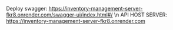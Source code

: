 Deploy swagger: https://inventory-management-server-fkr8.onrender.com/swagger-ui/index.html#/ \n
API HOST SERVER: https://inventory-management-server-fkr8.onrender.com
